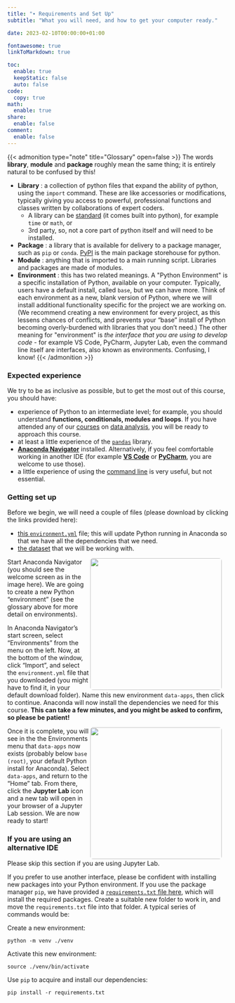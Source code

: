 ```yaml
---
title: "∙ Requirements and Set Up"
subtitle: "What you will need, and how to get your computer ready."

date: 2023-02-10T00:00:00+01:00

fontawesome: true
linkToMarkdown: true

toc:
  enable: true
  keepStatic: false
  auto: false
code:
  copy: true
math:
  enable: true
share:
  enable: false
comment:
  enable: false
---
```


{{< admonition type="note" title="Glossary" open=false >}}
The words **library**, **module** and **package** roughly mean the same thing; it is entirely natural to be confused by this!
- **Library** : a collection of python files that expand the ability of python, using the `import` command. These are like accessories or modifications, typically giving you access to powerful, professional functions and classes written by collaborations of expert coders.
  - A library can be [standard](https://docs.python.org/3/library/index.html) (it comes built into python), for example `time` or `math`, or
  - 3rd party, so, not a core part of python itself and will need to be installed.
- **Package** : a library that is available for delivery to a package manager, such as `pip` or `conda`. [PyPI](https://pypi.org/) is the main package storehouse for python.
- **Module** : anything that is imported to a main running script. Libraries and packages are made of modules.
- **Environment** : this has two related meanings. A "Python Environment" is a specific installation of Python, available on your computer. Typically, users have a default install, called `base`, but we can have more. Think of each environment as a new, blank version of Python, where we will install additional functionality specific for the project we are working on. (We recommend creating a new environment for every project, as this lessens chances of conflicts, and prevents your “base” install of Python becoming overly-burdened with libraries that you don’t need.) The other meaning for "environment" is *the interface that you are using to develop code* - for example VS Code, PyCharm, Jupyter Lab, even the command line itself are interfaces, also known as environments. Confusing, I know!
{{< /admonition >}}

### Expected experience
We try to be as inclusive as possible, but to get the most out of this course, you should have:
* experience of Python to an intermediate level; for example, you should understand **functions, conditionals, modules and loops**. If you have attended any of our [courses](https://milliams.com/courses/data_analysis_python/) on [data analysis](https://milliams.com/courses/applied_data_analysis/), you will be ready to approach this course.
* at least a little experience of the [`pandas`](https://pandas.pydata.org/) library.
* [**Anaconda Navigator**](https://www.anaconda.com/products/distribution) installed. Alternatively, if you feel comfortable working in another IDE (for example [**VS Code**](https://code.visualstudio.com/Download) or [**PyCharm**](https://www.jetbrains.com/pycharm/), you are welcome to use those).
* a little experience of using the [command line](https://alleetanner.github.io/intro-to-command-line/) is very useful, but not essential.

### Getting set up
Before we begin, we will need a couple of files (please download by clicking the links provided here):

* [this `environment.yml`]() file; this will update Python running in Anaconda so that we have all the dependencies that we need.
* [the dataset]() that we will be working with.

<img align="right" src="https://raw.githubusercontent.com/alleetanner/graphical-data-apps/main/assets/anaconda_screenshot.png" width="300" style="border-radius: 2%; margin-right: 15px;" /> Start Anaconda Navigator (you should see the welcome screen as in the image here). We are going to create a new Python “environment” (see the glossary above for more detail on environments). 

In Anaconda Navigator’s start screen, select “Environments” from the menu on the left. Now, at the bottom of the window, click “Import”, and select the `environment.yml` file that you downloaded (you might have to find it, in your default download folder). Name this new environment `data-apps`, then click to continue. Anaconda will now install the dependencies we need for this course. **This can take a few minutes, and you might be asked to confirm, so please be patient!**

<img align="right" src="https://raw.githubusercontent.com/alleetanner/graphical-data-apps/main/assets/jupyterlab_launch.png" width="300" style="border-radius: 2%; margin-right: 15px;" /> Once it is complete, you will see in the the Environments menu that `data-apps` now exists (probably below `base (root)`, your default Python install for Anaconda). Select `data-apps`, and return to the “Home” tab. From there, click the **Jupyter Lab** icon and a new tab will open in your browser of a Jupyter Lab session. We are now ready to start!

### If you are using an alternative IDE
Please skip this section if you are using Jupyter Lab.

If you prefer to use another interface, please be confident with installing new packages into your Python environment. If you use the package manager `pip`, we have provided a [`requirements.txt` file here](), which will install the required packages. Create a suitable new folder to work in, and move the `requirements.txt` file into that folder. A typical series of commands would be:

Create a new environment:
```Shell
python -m venv ./venv
```

Activate this new environment:
```Shell
source ./venv/bin/activate
```

Use `pip` to acquire and install our dependencies:
```Shell
pip install -r requirements.txt
```
